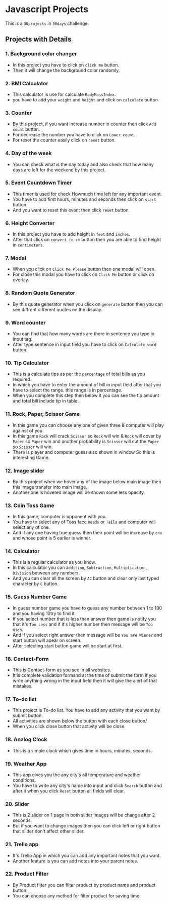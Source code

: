 # Javascript Projects

This is a `30projects` in `30days` challenge.



## Projects with Details

### 1. Background color changer
  - In this project you have to click on `click me` button.
  - Then it will change the background color randomly.

### 2. BMI Calculator
  - This calculator is use for calculate `BodyMassIndex`.
  - you have to add your `weight` and `height` and click on `calculate` button.

### 3. Counter
  - By this project, if you want increase number in counter then click `Add count` button.
  - For decrease the number you have to click on `Lower count`.
  - For reset the counter easily click on `reset` button.

### 4. Day of the week
  - You can check what is the day today and also check that how many days are left for the weekend by this project.

### 5. Event Countdown Timer
  - This timer is used for check Howmuch time left for any important event.
  - You have to add first hours, minutes and seconds then click on `start` button.
  - And you want to reset this event then click `reset` button.

### 6. Height Converter
  - In this project you have to add height in `feet` and `inches`.
  - After that click on `convert to cm` button then you are able to find height in `centimeters`.

### 7. Modal
  - When you click on `Click Me Please` button then one modal will open.
  - For close this modal you have to click on `Click Me` button or click on overlay.

### 8. Random Quote Generator
  - By this quote generator when you click on `generate` button then you can see diffrent different quotes on the display.

### 9. Word counter
  - You can find that how many words are there in sentence you type in input tag.
  - After type sentence in input field you have to click on `Calculate word` button.

### 10. Tip Calculator
  - This is a calculate tips as per the `percentage` of total bills as you required.
  - In which you have to enter the amount of bill in input field after that you have to select the range. this range is in percentage.
  - When you complete this step then below it you can see the tip amount and total bill include tip in table.

### 11. Rock, Paper, Scissor Game
  - In this game you can choose any one of given three & computer will play against of you.
  - In this game `Rock` will crack `Scissor` so `Rock` will win & `Rock` will cover by `Paper` so `Paper` win and another probability is `Scissor`     will cut the `Paper` so `Scissor` will win.
  - There is player and computer guess also shown in window So this is interesting Game.

### 12. Image slider
  - By this project when we hover any of the image below main image then this image transfer into main image.
  - Another one is hovered image will be shown some less opacity.

### 13. Coin Toss Game
  - In this game, computer is opponent with you.
  - You have to select any of Toss face `Heads` or `Tails` and computer will select any of one.
  - And if any one having true guess then their point will be increase by `one` and whose point is 5 earlier is winner.

### 14. Calculator
  - This is a regular calculator as you know.
  - In this calculator you can `Addition`, `Subtraction`, `Multiplication`, `Division` between any numbers.
  - And you can clear all the screen by `AC` button and clear only last typed character by `C` button.

### 15. Guess Number Game
  - In guess number game you have to guess any number between 1 to 100 and you having 10try to find it.
  - If you select number that is less than answer then game is notify you that it's `Too Less` and if it's higher number then message will be `Too High`.
  - And if you select right answer then message will be `You are Winner` and start button will apear on screen.
  - After selecting start button game will be start at first.

### 16. Contact-Form
  - This is Contact-form as you see in all websites.
  - It is complete validation formand at the time of submit the form if you write anything wrong in the input field then it will give the alert of that mistakes.

### 17. To-do list
  - This project is To-do list. You have to add any activity that you want by submit button.
  - All activities are shown below the button with each close button/
  - When you click close button that activity will be close.

### 18. Analog Clock
  - This is a simple clock which gives time in hours, minutes, seconds.

### 19. Weather App
  - This app gives you the any city's all temperature and weather conditions.
  - You have to write any city's name into input and click `Search` button and after it when you click `Reset` button all fields will clear.

### 20. Slider
  - This is 2 slider on 1 page in both slider images will be change after 2 seconds.
  - But if you want to change images then you can click left or right button that slider don't affect other slider.

### 21. Trello app
  - It's Trello App in which you can add any important notes that you want.
  - Another feature is you can add notes into your parent notes.

### 22. Product Filter
  - By Product filter you can filter product by product name and product button.
  - You can choose any method for filter product for saving time.